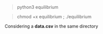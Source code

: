 > python3 equilibrium

> chmod +x equilibrium ; ./equilibrium

Considering a **data.csv** in the same directory
